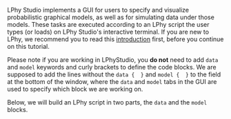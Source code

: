 
LPhy Studio implements a GUI for users to specify and visualize
probabilistic graphical models, as well as for simulating data 
under those models.
These tasks are executed according to an LPhy script the user types
(or loads) on LPhy Studio's interactive terminal.
If you are new to LPhy, we recommend you to read this [introduction](https://linguaphylo.github.io/about/) first, 
before you continue on this tutorial. 

Please note if you are working in LPhyStudio, 
you __do not__ need to add `data` and `model` keywords and curly brackets to define the code blocks.
We are supposed to add the lines without the `data {  }` and `model {  }` to the field at the bottom of the window,
where the `data` and `model` tabs in the GUI are used to specify which block we are working on.

Below, we will build an LPhy script in two parts, the `data` and
the `model` blocks.
